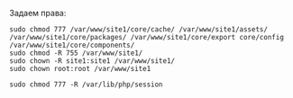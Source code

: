 Задаем права:

    sudo chmod 777 /var/www/site1/core/cache/ /var/www/site1/assets/ /var/www/site1/core/packages/ /var/www/site1/core/export core/config /var/www/site1/core/components/
    sudo chmod -R 755 /var/www/site1/
    sudo chown -R site1:site1 /var/www/site1/
    sudo chown root:root /var/www/site1
    
    sudo chmod 777 -R /var/lib/php/session
